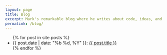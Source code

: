 ```yaml
---
layout: page
title: Blog
excerpt: Mark's remarkable blog where he writes about code, ideas, and other musings.
permalink: /blog/
---
```

<div class="container">
  <ul class="post-list">
    {% for post in site.posts %}
      <li>
        <span class="post-meta">
          {{ post.date | date: "%b %d, %Y" }}:
        </span>
        <span class="post-title">
          <a class="post-link" href="{{ post.url | prepend: site.baseurl }}">
            {{ post.title }}
          </a>
        </span>
      </li>
    {% endfor %}
  </ul>
</div>
